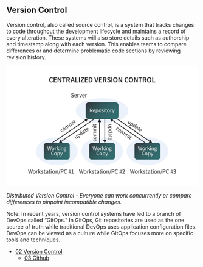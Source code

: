 ## Version Control

Version control, also called source control, is a system that tracks changes to code throughout the development lifecycle and maintains a record of every alteration. These systems will also store details such as authorship and timestamp along with each version.
This enables teams to compare differences or and determine problematic code sections by reviewing revision history.



![Image](https://github.com/linode/beginners-guide-to-devops-tools/blob/main/docs/assets/images/2-1.jpg)

*Distributed Version Control - Everyone can work concurrently or compare differences to pinpoint incompatible changes.*

Note: In recent years, version control systems have led to a branch of DevOps called “GitOps.” In GitOps, Git repositories are used as the one source of truth while traditional DevOps uses application configuration files. DevOps can be viewed as a culture while GitOps focuses more on specific tools and techniques.

* [02 Version Control](./02-version-control.md)
  * [03 Github](./03-github.md)
